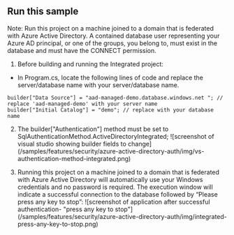 ## Run this sample
Note: Run this project on a machine joined to a domain that is federated with Azure Active Directory. A contained database user representing your Azure AD principal, or one of the groups, you belong to, must exist in the database and must have the CONNECT permission.

1. Before building and running the Integrated project:
+	In Program.cs, locate the following lines of code and replace the server/database name with your server/database name.
```
builder["Data Source"] = "aad-managed-demo.database.windows.net "; // replace 'aad-managed-demo' with your server name
builder["Initial Catalog"] = "demo"; // replace with your database name
```

2. The builder["Authentication"] method must be set to SqlAuthenticationMethod.ActiveDirectoryIntegrated;
![screenshot of visual studio showing builder fields to change] (/samples/features/security/azure-active-directory-auth/img/vs-authentication-method-integrated.png)

3. Running this project on a machine joined to a domain that is federated with Azure Active Directory will automatically use your Windows credentials and no password is required. The execution window will indicate a successful connection to the database followed by “Please press any key to stop”:
![screenshot of application after successful authentication- "press any key to stop"] (/samples/features/security/azure-active-directory-auth/img/integrated-press-any-key-to-stop.png)

